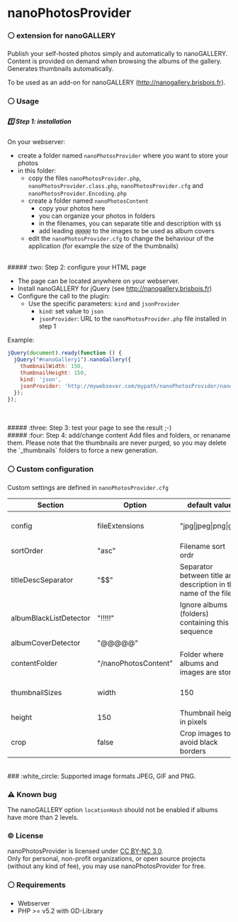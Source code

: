 # nanoPhotosProvider
### :white_circle: extension for nanoGALLERY
    
  
Publish your self-hosted photos simply and automatically to nanoGALLERY.  
Content is provided on demand when browsing the albums of the gallery.  
Generates thumbnails automatically.  

To be used as an add-on for nanoGALLERY (http://nanogallery.brisbois.fr).

### :white_circle: Usage

##### :one: Step 1: installation

On your webserver:
- create a folder named `nanoPhotosProvider` where you want to store your photos
- in this folder:
  - copy the files `nanoPhotosProvider.php`, `nanoPhotosProvider.class.php`, `nanoPhotosProvider.cfg` and `nanoPhotosProvider.Encoding.php`
  - create a folder named `nanoPhotosContent`
    - copy your photos here
    - you can organize your photos in folders
    - in the filenames, you can separate title and description with `$$`
    - add leading `@@@@@` to the images to be used as album covers
  - edit the `nanoPhotosProvider.cfg` to change the behaviour of the application (for example the size of the thumbnails)  

<br />
##### :two: Step 2: configure your HTML page

- The page can be located anywhere on your webserver.
- Install nanoGALLERY for jQuery (see http://nanogallery.brisbois.fr)
- Configure the call to the plugin:
  - Use the specific parameters: `kind` and `jsonProvider`
    - `kind`: set value to `json`
    - `jsonProvider`: URL to the `nanoPhotosProvider.php` file installed in step 1

Example:

```js
jQuery(document).ready(function () {
  jQuery("#nanoGallery1").nanoGallery({
    thumbnailWidth: 150,
    thumbnailHeight: 150,
    kind: 'json',
    jsonProvider: 'http://mywebsever.com/mypath/nanoPhotosProvider/nanoPhotosProvider.php',
  });
});
```
<br />
<br />
##### :three: Step 3: test your page to see the result ;-)

<br />
##### :four: Step 4: add/change content
Add files and folders, or renaname them.
Please note that the thumbnails are never purged, so you may delete the `_thumbnails` folders to force a new generation.
  
  
  
### :white_circle: Custom configuration
Custom settings are defined in `nanoPhotosProvider.cfg`

Section | Option | default value | Description
------------ | ------------- | ------------ | -------------
config | fileExtensions | "jpg\|jpeg\|png\|gif" | Supported file extensions
 | sortOrder | "asc" | Filename sort ordr
 | titleDescSeparator | "$$" | Separator between title and description in the name of the file
 | albumBlackListDetector | "!!!!!" | Ignore albums (folders) containing this sequence
 | albumCoverDetector | "@@@@@" | 
 | contentFolder | "/nanoPhotosContent" | Folder where albums and images are stored
thumbnailSizes | width | 150 | Thumbnail width in pixels
 | height | 150 | Thumbnail height in pixels
 | crop | false | Crop images to avoid black borders
 

<br />
### :white_circle: Supported image formats
JPEG, GIF and PNG.

<br />

### :warning: Known bug
The nanoGALLERY option `locationHash` should not be enabled if albums have more than 2 levels.  
  
  
### :copyright: License
nanoPhotosProvider is licensed under [CC BY-NC 3.0](http://creativecommons.org/licenses/by-nc/3.0/).  
Only for personal, non-profit organizations, or open source projects (without any kind of fee), you may use nanoPhotosProvider for free.


### :white_circle: Requirements
* Webserver
* PHP >= v5.2 with GD-Library

